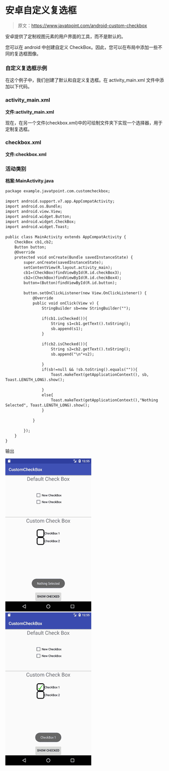 # 安卓自定义复选框

> 原文：<https://www.javatpoint.com/android-custom-checkbox>

安卓提供了定制视图元素的用户界面的工具，而不是默认的。

您可以在 android 中创建自定义 CheckBox。因此，您可以在布局中添加一些不同的复选框图像。

### 自定义复选框示例

在这个例子中，我们创建了默认和自定义复选框。在 activity_main.xml 文件中添加以下代码。

### activity_main.xml

**文件:activity_main.xml**

现在，在另一个文件(checkbox.xml)中的可绘制文件夹下实现一个选择器，用于定制复选框。

### checkbox.xml

**文件:checkbox.xml**

### 活动类别

**档案:MainActivity.java**

```
package example.javatpoint.com.customcheckbox;

import android.support.v7.app.AppCompatActivity;
import android.os.Bundle;
import android.view.View;
import android.widget.Button;
import android.widget.CheckBox;
import android.widget.Toast;

public class MainActivity extends AppCompatActivity {
    CheckBox cb1,cb2;
    Button button;
    @Override
    protected void onCreate(Bundle savedInstanceState) {
        super.onCreate(savedInstanceState);
        setContentView(R.layout.activity_main);
        cb1=(CheckBox)findViewById(R.id.checkBox3);
        cb2=(CheckBox)findViewById(R.id.checkBox4);
        button=(Button)findViewById(R.id.button);

        button.setOnClickListener(new View.OnClickListener() {
            @Override
            public void onClick(View v) {
                StringBuilder sb=new StringBuilder("");

                if(cb1.isChecked()){
                    String s1=cb1.getText().toString();
                    sb.append(s1);
                }

                if(cb2.isChecked()){
                    String s2=cb2.getText().toString();
                    sb.append("\n"+s2);

                }
                if(sb!=null && !sb.toString().equals("")){
                    Toast.makeText(getApplicationContext(), sb, Toast.LENGTH_LONG).show();

                }
                else{
                    Toast.makeText(getApplicationContext(),"Nothing Selected", Toast.LENGTH_LONG).show();
                }

            }

        });
    }
}

```

输出

![android Custom CheckBox 1](img/8272643c92f1850c077d899eee9c1d98.png)
![android Custom CheckBox 2](img/3fadf75c472e433e9fd0cf11d901d813.png)